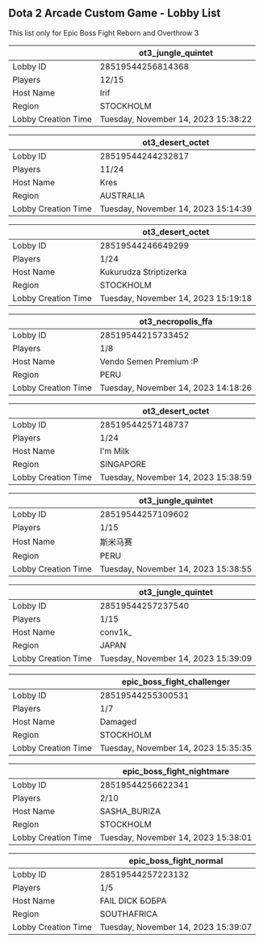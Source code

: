 ## Dota 2 Arcade Custom Game - Lobby List

This list only for Epic Boss Fight Reborn and Overthrow 3

|  | ot3_jungle_quintet |
| ------ | ------ |
| Lobby ID | 28519544256814368 |
| Players | 12/15 |
| Host Name | Irif |
| Region | STOCKHOLM |
| Lobby Creation Time | Tuesday, November 14, 2023 15:38:22 |


|  | ot3_desert_octet |
| ------ | ------ |
| Lobby ID | 28519544244232817 |
| Players | 11/24 |
| Host Name | Kres |
| Region | AUSTRALIA |
| Lobby Creation Time | Tuesday, November 14, 2023 15:14:39 |


|  | ot3_desert_octet |
| ------ | ------ |
| Lobby ID | 28519544246649299 |
| Players | 1/24 |
| Host Name | Kukurudza Striptizerka |
| Region | STOCKHOLM |
| Lobby Creation Time | Tuesday, November 14, 2023 15:19:18 |


|  | ot3_necropolis_ffa |
| ------ | ------ |
| Lobby ID | 28519544215733452 |
| Players | 1/8 |
| Host Name | Vendo Semen Premium :P |
| Region | PERU |
| Lobby Creation Time | Tuesday, November 14, 2023 14:18:26 |


|  | ot3_desert_octet |
| ------ | ------ |
| Lobby ID | 28519544257148737 |
| Players | 1/24 |
| Host Name | I'm Milk |
| Region | SINGAPORE |
| Lobby Creation Time | Tuesday, November 14, 2023 15:38:59 |


|  | ot3_jungle_quintet |
| ------ | ------ |
| Lobby ID | 28519544257109602 |
| Players | 1/15 |
| Host Name | 斯米马赛 |
| Region | PERU |
| Lobby Creation Time | Tuesday, November 14, 2023 15:38:55 |


|  | ot3_jungle_quintet |
| ------ | ------ |
| Lobby ID | 28519544257237540 |
| Players | 1/15 |
| Host Name | conv1k_ |
| Region | JAPAN |
| Lobby Creation Time | Tuesday, November 14, 2023 15:39:09 |


|  | epic_boss_fight_challenger |
| ------ | ------ |
| Lobby ID | 28519544255300531 |
| Players | 1/7 |
| Host Name | Damaged |
| Region | STOCKHOLM |
| Lobby Creation Time | Tuesday, November 14, 2023 15:35:35 |


|  | epic_boss_fight_nightmare |
| ------ | ------ |
| Lobby ID | 28519544256622341 |
| Players | 2/10 |
| Host Name | SASHA_BURIZA |
| Region | STOCKHOLM |
| Lobby Creation Time | Tuesday, November 14, 2023 15:38:01 |


|  | epic_boss_fight_normal |
| ------ | ------ |
| Lobby ID | 28519544257223132 |
| Players | 1/5 |
| Host Name | FAIL DICK БОБРА |
| Region | SOUTHAFRICA |
| Lobby Creation Time | Tuesday, November 14, 2023 15:39:07 |


